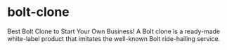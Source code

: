 # bolt-clone
Best Bolt Clone to Start Your Own Business! A Bolt clone is a ready-made white-label product that imitates the well-known Bolt ride-hailing service.
